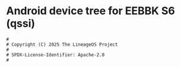# Android device tree for EEBBK S6 (qssi)

```
#
# Copyright (C) 2025 The LineageOS Project
#
# SPDX-License-Identifier: Apache-2.0
#
```
